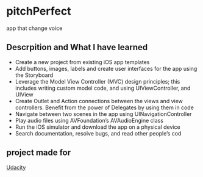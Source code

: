 # pitchPerfect

app that change voice 
 
## Descrpition and What I have learned 

- Create a new project from existing iOS app templates
- Add buttons, images, labels and create user interfaces for the app using the Storyboard
- Leverage the Model View Controller (MVC) design principles; this includes writing custom model code, and using UIViewController, and UIView
- Create Outlet and Action connections between the views and view controllers. Benefit from the power of Delegates by using them in code
- Navigate between two scenes in the app using UINavigationController
- Play audio files using AVFoundation’s AVAudioEngine class
- Run the iOS simulator and download the app on a physical device
- Search documentation, resolve bugs, and read other people’s cod





## project made for 
[Udacity](https://udacity.com)
